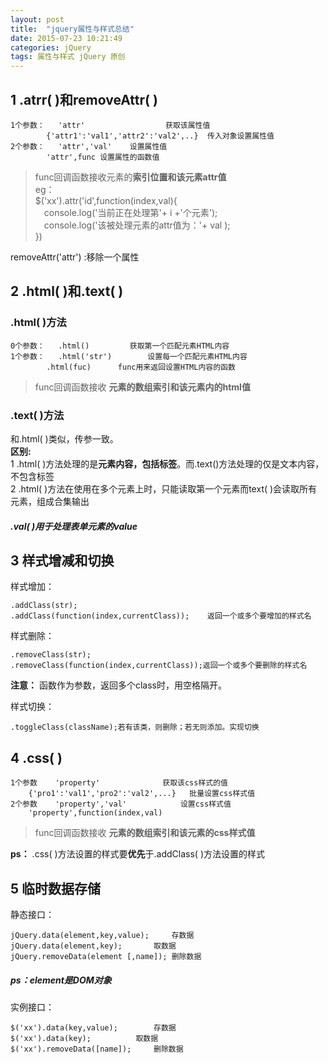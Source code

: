 ```yaml
---
layout: post
title:  "jquery属性与样式总结"
date: 2015-07-23 10:21:49
categories: jQuery
tags: 属性与样式 jQuery 原创
---
```


## 1 .atrr( )和removeAttr( ) ##
	1个参数：	'attr'					获取该属性值
			{'attr1':'val1','attr2':'val2',..}	传入对象设置属性值
	2个参数：	'attr','val'	设置属性值
			'attr',func	设置属性的函数值



> func回调函数接收元素的**索引位置和该元素attr值**<br/>
>eg：<br/>
>$('xx').attr('id',function(index,val){<br>
>&emsp;console.log('当前正在处理第'+ i +'个元素');<br>
>&emsp;console.log('该被处理元素的attr值为：'+ val );<br>
>})<br>

removeAttr('attr')	:移除一个属性

## 2 .html( )和.text( ) ##
### .html( )方法 ###
	0个参数：	.html()			获取第一个匹配元素HTML内容
	1个参数：	.html('str')		设置每一个匹配元素HTML内容
			.html(fuc)		func用来返回设置HTML内容的函数


> func回调函数接收 **元素的数组索引和该元素内的html值**<br/>

### .text( )方法 ###
和.html( )类似，传参一致。<br>
**区别:**<br>
	1 .html( )方法处理的是**元素内容，包括标签**。而.text()方法处理的仅是文本内容，不包含标签<br>
	2 .html( )方法在使用在多个元素上时，只能读取第一个元素而text( )会读取所有元素，组成合集输出

##### .val( )用于处理表单元素的value #####

## 3 样式增减和切换 ##
样式增加：<br>

	.addClass(str);
	.addClass(function(index,currentClass));	返回一个或多个要增加的样式名

样式删除：

	.removeClass(str);
	.removeClass(function(index,currentClass));返回一个或多个要删除的样式名


**注意：** 函数作为参数，返回多个class时，用空格隔开。<br>

样式切换：

	.toggleClass(className);若有该类，则删除；若无则添加。实现切换

## 4 .css( ) ##
	1个参数	'property'				获取该css样式的值
		{'pro1':'val1','pro2':'val2',...}	批量设置css样式值
	2个参数	'property','val'			设置css样式值
		'property',function(index,val)


> func回调函数接收 **元素的数组索引和该元素的css样式值**<br/>

**ps：** .css( )方法设置的样式要**优先**于.addClass( )方法设置的样式

## 5 临时数据存储 ##
静态接口：<br>

	jQuery.data(element,key,value);		存数据
	jQuery.data(element,key);		取数据
	jQuery.removeData(element [,name]);	删除数据

##### ps：element是DOM对象<br> #####

实例接口：

	$('xx').data(key,value);		存数据
	$('xx').data(key);			取数据
	$('xx').removeData([name]);		删除数据
